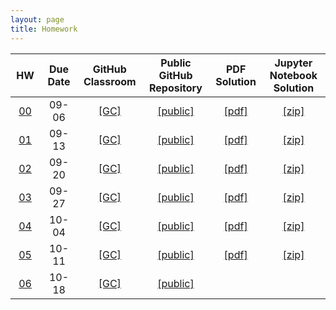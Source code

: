 ```yaml
---
layout: page
title: Homework
---
```


<table>
  <thead>
    <tr>
      <th style="text-align: center; width:50px">HW</th>
      <th style="text-align: center; width:110px">Due Date</th>
      <th style="text-align: center; width:100px">GitHub Classroom</th>
      <th style="text-align: center; width:160px">Public GitHub Repository</th>
      <th style="text-align: center; width:80px">PDF Solution</th>
     <th style="text-align: center; width:160px">Jupyter Notebook Solution</th>
    </tr>
  </thead>
 <tbody>
    <tr>
      <td style="text-align: center"><a href="/docs/assignments/hw00">00</a></td>
      <td style="text-align: center">09-06</td>
      <td style="text-align: center"><a href="https://classroom.github.com/a/2tl5BtAx">[GC]</a></td>
      <td style="text-align: center"><a href="https://github.com/data1010-fall2019/data1010-hw00">[public]</a></td>
      <td style="text-align: center"><a href="/docs/solutions/hw00sol.pdf">[pdf]</a></td>
      <td style="text-align: center"><a href="/docs/solutions/hw01sol.zip">[zip]</a></td>
   </tr>
   <tr>
      <td style="text-align: center"><a href="/docs/assignments/hw01">01</a></td>
      <td style="text-align: center">09-13</td>
      <td style="text-align: center"><a href="https://classroom.github.com/a/MlX_i6Cn">[GC]</a></td>
      <td style="text-align: center"><a href="https://github.com/data1010-fall2019/data1010-hw01">[public]</a></td>
      <td style="text-align: center"><a href="/docs/solutions/hw01sol.pdf">[pdf]</a></td>
      <td style="text-align: center"><a href="/docs/solutions/hw01sol.zip">[zip]</a></td>
   </tr>
   <tr>
      <td style="text-align: center"><a href="/docs/assignments/hw02">02</a></td>
      <td style="text-align: center">09-20</td>
      <td style="text-align: center"><a href="https://classroom.github.com/a/O7kCppvJ">[GC]</a></td>
      <td style="text-align: center"><a href="https://github.com/data1010-fall2019/data1010-hw02">[public]</a></td>
      <td style="text-align: center"><a href="/docs/solutions/hw02sol.pdf">[pdf]</a></td>
      <td style="text-align: center"><a href="/docs/solutions/hw02sol.zip">[zip]</a></td>
   </tr>
   <tr>
      <td style="text-align: center"><a href="/docs/assignments/hw03">03</a></td>
      <td style="text-align: center">09-27</td>
      <td style="text-align: center"><a href="https://classroom.github.com/a/NVyC5ddZ">[GC]</a></td>
      <td style="text-align: center"><a href="https://github.com/data1010-fall2019/data1010-hw03">[public]</a></td>
      <td style="text-align: center"><a href="/docs/solutions/hw03sol.pdf">[pdf]</a></td>
      <td style="text-align: center"><a href="/docs/solutions/hw03sol.zip">[zip]</a></td>
   </tr>
   <tr>
      <td style="text-align: center"><a href="/docs/assignments/hw04">04</a></td>
      <td style="text-align: center">10-04</td>
      <td style="text-align: center"><a href="https://classroom.github.com/a/OyySQWy-">[GC]</a></td>
      <td style="text-align: center"><a href="https://github.com/data1010-fall2019/data1010-hw04">[public]</a></td>
      <td style="text-align: center"><a href="/docs/solutions/hw04sol.pdf">[pdf]</a></td>
      <td style="text-align: center"><a href="/docs/solutions/hw04sol.zip">[zip]</a></td>
   </tr>
   <tr>
      <td style="text-align: center"><a href="/docs/assignments/hw05">05</a></td>
      <td style="text-align: center">10-11</td>
      <td style="text-align: center"><a href="https://classroom.github.com/a/7U1TvpJw">[GC]</a></td>
      <td style="text-align: center"><a href="https://github.com/data1010-fall2019/data1010-hw05">[public]</a></td>
      <td style="text-align: center"><a href="/docs/solutions/hw05sol.pdf">[pdf]</a></td>
      <td style="text-align: center"><a href="/docs/solutions/hw05sol.zip">[zip]</a></td>
   </tr>
   <tr>
      <td style="text-align: center"><a href="/docs/assignments/hw06">06</a></td>
      <td style="text-align: center">10-18</td>
      <td style="text-align: center"><a href="https://classroom.github.com/a/fZATP_r0">[GC]</a></td>
      <td style="text-align: center"><a href="https://github.com/data1010-fall2019/data1010-hw06">[public]</a></td>
      <td style="text-align: center"></td>
      <td style="text-align: center"></td>
   </tr>
  </tbody>
</table>